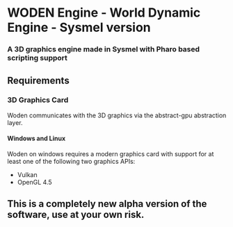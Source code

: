# WODEN Engine - World Dynamic Engine - Sysmel version
### A 3D graphics engine made in Sysmel with Pharo based scripting support

## Requirements

### 3D Graphics Card
Woden communicates with the 3D graphics via the abstract-gpu abstraction layer.

#### Windows and Linux

Woden on windows requires a modern graphics card with support for at least one
of the following two graphics APIs:
* Vulkan
* OpenGL 4.5

## This is a completely new alpha version of the software, use at your own risk.
